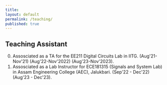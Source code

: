 ```yaml
---
title:
layout: default
permalink: /teaching/
published: true
---
```


## Teaching Assistant

0. Assosciated as a TA for the EE211 Digital Circuits Lab in IITG. (Aug'21-Nov'21) (Aug'22-Nov'2022) (Aug'23-Nov'2023).
1. Assosciated as a Lab Instructor for ECE181315 (Signals and System Lab) in Assam Engineering College (AEC), Jalukbari. (Sep'22 - Dec'22) (Aug'23 - Dec'23).

